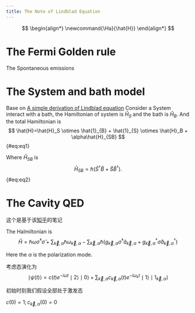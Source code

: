 ```yaml
---
title: The Note of Lindblad Equation
---
```


$$
\begin{align*}
\newcommand{\Ha}{\hat{H}}
\end{align*}
$$

# The Fermi Golden rule

The Spontaneous emissions



# The System and bath model

Base on [A simple derivation of Lindblad equation](https://doi.org/10.1590/S1806-11172013000100003)
Consider a System interact with a bath, the Hamiltonian of system is $\hat{H}_S$ and the bath is $\hat{H}_B$.
And the total Hamiltonian is 
$$
\hat{H}=\hat{H}_S \otimes \hat{1}_{B} + \hat{1}_{S} \otimes \hat{H}_B + \alpha\hat{H}_{SB}
$$ {#eq:eq1}

Where $\hat{H}_{SB}$ is
$$
\hat{H}_{SB} = \hbar(\hat{S}^{\dagger}\hat{B}+\hat{S}\hat{B}^{\dagger}).
$$ {#eq:eq2}

# The Cavity QED

这个是基于该[知乎](file:///C:/Users/fangruihuan/Zotero/storage/G7SQNMR2/139761346.html)的笔记

The Halmiltonian is 
$$
\hat{H} = \hbar \omega \hat{\sigma}^{\dagger} \hat{\sigma} + 
\sum_{\vec{k},\alpha}\hbar\omega_{\vec{k},\alpha} - \sum_{\vec{k},\alpha}\hbar(g_{\vec{k},\alpha}\hat{\sigma}^{\dagger} \hat{a}_{\vec{k},\alpha}+g^*_{\vec{k},\alpha}\hat{\sigma} \hat{a}^{\dagger}_{\vec{k} ,\alpha} )
$$


Here the $\alpha$ is the polarization mode.

考虑态演化为
$$
\mid\psi(t)\rangle = c(t)e^{-i\omega t} \mid{2}\rangle\mid{0}\rangle + \sum_{\vec{k},\alpha}c_{\vec{k},\alpha}(t)e^{-i\omega_{k}t}\mid{1}\rangle\mid{1_{\vec{k},\alpha}}\rangle
$$

初始时刻我们假设全部处于激发态

$c(0)=1; c_{\vec{k},\alpha}(0)=0$